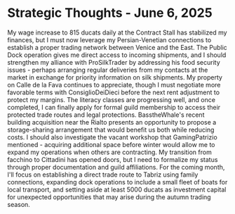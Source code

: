 # Strategic Thoughts - June 6, 2025

My wage increase to 815 ducats daily at the Contract Stall has stabilized my finances, but I must now leverage my Persian-Venetian connections to establish a proper trading network between Venice and the East. The Public Dock operation gives me direct access to incoming shipments, and I should strengthen my alliance with ProSilkTrader by addressing his food security issues - perhaps arranging regular deliveries from my contacts at the market in exchange for priority information on silk shipments. My property on Calle de la Fava continues to appreciate, though I must negotiate more favorable terms with ConsiglioDeiDieci before the next rent adjustment to protect my margins. The literacy classes are progressing well, and once completed, I can finally apply for formal guild membership to access their protected trade routes and legal protections. BasstheWhale's recent building acquisition near the Rialto presents an opportunity to propose a storage-sharing arrangement that would benefit us both while reducing costs. I should also investigate the vacant workshop that GamingPatrizio mentioned - acquiring additional space before winter would allow me to expand my operations when others are contracting. My transition from facchino to Cittadini has opened doors, but I need to formalize my status through proper documentation and guild affiliations. For the coming month, I'll focus on establishing a direct trade route to Tabriz using family connections, expanding dock operations to include a small fleet of boats for local transport, and setting aside at least 5000 ducats as investment capital for unexpected opportunities that may arise during the autumn trading season.
